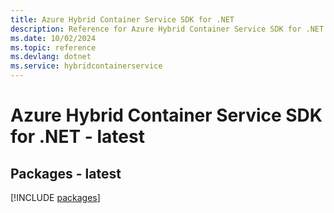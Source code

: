 ```yaml
---
title: Azure Hybrid Container Service SDK for .NET
description: Reference for Azure Hybrid Container Service SDK for .NET
ms.date: 10/02/2024
ms.topic: reference
ms.devlang: dotnet
ms.service: hybridcontainerservice
---
```

# Azure Hybrid Container Service SDK for .NET - latest
## Packages - latest
[!INCLUDE [packages](hybrid-container-service-index.md)]